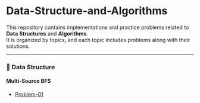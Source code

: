 # Data-Structure-and-Algorithms

This repository contains implementations and practice problems related to **Data Structures** and **Algorithms**.  
It is organized by topics, and each topic includes problems along with their solutions.

---

### 🔹 Data Structure

#### Multi-Source BFS
- [Problem-01](https://cses.fi/problemset/result/14583779/)
